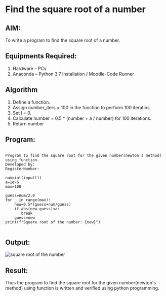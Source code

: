 # Find the square root of a number

## AIM:
To write a program to find the square root of a number.

## Equipments Required:
1. Hardware – PCs
2. Anaconda – Python 3.7 Installation / Moodle-Code Runner

## Algorithm
1. Define a function.
2. Assign number_iters = 100 in the function to perform 100 iteratios.
3. Set i = 0.
4. Calculate  number = 0.5 * (number + a / number) for 100 iterations.
5. Return number

## Program:
```

Program to find the square root for the given number(newton's method) using function.
Developed by: 
RegisterNumber:  

num=int(input())
a=1e-6
max=100

guess=num/2.0
for _ in range(max):
    new=0.5*(guess+num/guess)
    if abs(new-guess)<a:
       break
    guess=new
print(f"Square root of the number: {new}")


```

## Output:
![square root of the number](https://github.com/PavithraD23004871/Square-root-of-a-number/assets/138955967/0c74b311-92de-46ea-8d93-b1686bece5c8)
## Result:
Thus the program to find the square root for the given number(newton's method) using function is written and verified using python programming.

